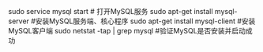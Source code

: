 sudo service mysql start # 打开MySQL服务
sudo apt-get install mysql-server #安装MySQL服务端、核心程序
sudo apt-get install mysql-client #安装MySQL客户端
sudo netstat -tap | grep mysql #验证MySQL是否安装并启动成功
